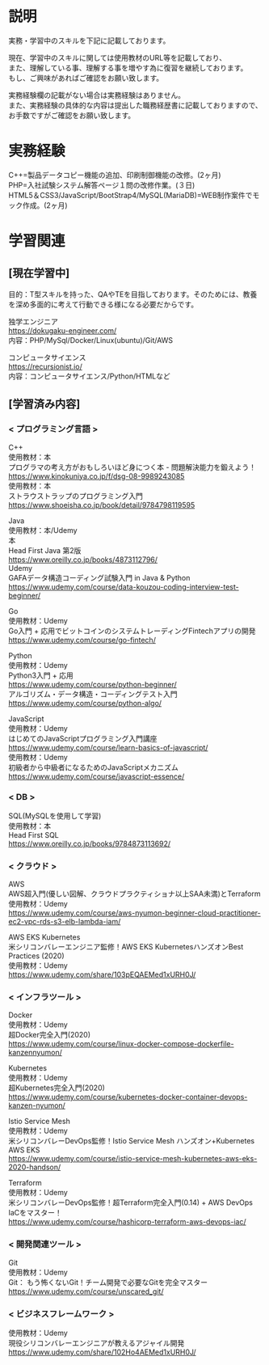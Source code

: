 # 説明
実務・学習中のスキルを下記に記載しております。<br>

現在、学習中のスキルに関しては使用教材のURL等を記載しており、<br>
また、理解している事、理解する事を増やす為に復習を継続しております。<br>
もし、ご興味があればご確認をお願い致します。

実務経験欄の記載がない場合は実務経験はありません。<br>
また、実務経験の具体的な内容は提出した職務経歴書に記載しておりますので、<br>
お手数ですがご確認をお願い致します。<br>

# 実務経験
C++=製品データコピー機能の追加、印刷制御機能の改修。(2ヶ月)<br>
PHP=入社試験システム解答ページ１問の改修作業。(３日)<br>
HTML5＆CSS3/JavaScript/BootStrap4/MySQL(MariaDB)=WEB制作案件でモック作成。(2ヶ月)


# 学習関連
## [現在学習中]
目的：T型スキルを持った、QAやTEを目指しております。そのためには、教養を深め多面的に考えて行動できる様になる必要だからです。<br>

独学エンジニア<br>
https://dokugaku-engineer.com/<br>
内容：PHP/MySql/Docker/Linux(ubuntu)/Git/AWS<br>

コンピュータサイエンス<br>
https://recursionist.io/<br>
内容：コンピュータサイエンス/Python/HTMLなど<br>

## [学習済み内容]
### < プログラミング言語 >
C++<br>
使用教材：本<br>
プログラマの考え方がおもしろいほど身につく本 - 問題解決能力を鍛えよう！<br>
https://www.kinokuniya.co.jp/f/dsg-08-9989243085<br>
使用教材：本<br>
ストラウストラップのプログラミング入門<br>
https://www.shoeisha.co.jp/book/detail/9784798119595<br>

Java<br>
使用教材：本/Udemy<br>
本<br>
Head First Java 第2版<br>
https://www.oreilly.co.jp/books/4873112796/<br>
Udemy<br>
GAFAデータ構造コーディング試験入門 in Java & Python<br>
https://www.udemy.com/course/data-kouzou-coding-interview-test-beginner/<br>

Go<br>
使用教材：Udemy<br>
Go入門 + 応用でビットコインのシステムトレーディングFintechアプリの開発<br>
https://www.udemy.com/course/go-fintech/<br>

Python<br>
使用教材：Udemy<br>
Python3入門 + 応用<br>
https://www.udemy.com/course/python-beginner/<br>
アルゴリズム・データ構造・コーディングテスト入門<br>
https://www.udemy.com/course/python-algo/<br>

JavaScript<br>
使用教材：Udemy<br>
はじめてのJavaScriptプログラミング入門講座<br>
https://www.udemy.com/course/learn-basics-of-javascript/<br>
使用教材：Udemy<br>
初級者から中級者になるためのJavaScriptメカニズム<br>
https://www.udemy.com/course/javascript-essence/
  
### < DB >
SQL(MySQLを使用して学習)<br>
使用教材：本<br>
Head First SQL<br>
https://www.oreilly.co.jp/books/9784873113692/<br>

### < クラウド >
AWS<br>
AWS超入門(優しい図解、クラウドプラクティショナ以上SAA未満)とTerraform<br>
使用教材：Udemy<br>
https://www.udemy.com/course/aws-nyumon-beginner-cloud-practitioner-ec2-vpc-rds-s3-elb-lambda-iam/<br>

AWS EKS Kubernetes<br>
米シリコンバレーエンジニア監修！AWS EKS KubernetesハンズオンBest Practices (2020)<br>
使用教材：Udemy<br>
https://www.udemy.com/share/103pEQAEMed1xURH0J/


### < インフラツール >
Docker<br>
使用教材：Udemy<br>
超Docker完全入門(2020)<br>
https://www.udemy.com/course/linux-docker-compose-dockerfile-kanzennyumon/<br>

Kubernetes<br>
使用教材：Udemy<br>
超Kubernetes完全入門(2020)<br>
https://www.udemy.com/course/kubernetes-docker-container-devops-kanzen-nyumon/<br>

Istio Service Mesh<br>
使用教材：Udemy<br>
米シリコンバレーDevOps監修！Istio Service Mesh ハンズオン+Kubernetes AWS EKS<br>
https://www.udemy.com/course/istio-service-mesh-kubernetes-aws-eks-2020-handson/<br>

Terraform<br>
使用教材：Udemy<br>
米シリコンバレーDevOps監修！超Terraform完全入門(0.14) + AWS DevOps IaCをマスター！<br>
https://www.udemy.com/course/hashicorp-terraform-aws-devops-iac/<br>

### < 開発関連ツール >
Git<br>
使用教材：Udemy<br>
Git： もう怖くないGit！チーム開発で必要なGitを完全マスター<br>
https://www.udemy.com/course/unscared_git/<br>

### < ビジネスフレームワーク >
使用教材：Udemy<br>
現役シリコンバレーエンジニアが教えるアジャイル開発<br>
https://www.udemy.com/share/102Ho4AEMed1xURH0J/<br>
